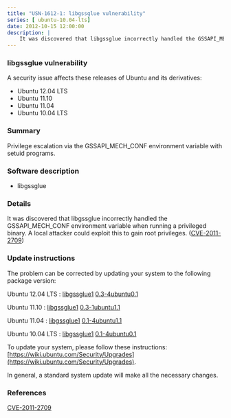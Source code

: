 ```yaml
---
title: "USN-1612-1: libgssglue vulnerability"
series: [ ubuntu-10.04-lts]
date: 2012-10-15 12:00:00
description: |
    It was discovered that libgssglue incorrectly handled the GSSAPI_MECH_CONF environment variable when running a privileged binary. A local attacker could exploit this to gain root privileges. ([CVE-2011-2709](http://people.ubuntu.com/~ubuntu-security/cve/CVE-2011-2709)) 
--- 
```

 
### libgssglue vulnerability

A security issue affects these releases of Ubuntu and its derivatives:

* Ubuntu 12.04 LTS
* Ubuntu 11.10
* Ubuntu 11.04
* Ubuntu 10.04 LTS

### Summary

Privilege escalation via the GSSAPI_MECH_CONF environment variable with setuid programs.

### Software description

* libgssglue 

### Details

It was discovered that libgssglue incorrectly handled the GSSAPI_MECH_CONF environment variable when running a privileged binary. A local attacker could exploit this to gain root privileges. ([CVE-2011-2709](http://people.ubuntu.com/~ubuntu-security/cve/CVE-2011-2709)) 

### Update instructions

The problem can be corrected by updating your system to the following package version:

Ubuntu 12.04 LTS
 : [libgssglue1](https://launchpad.net/ubuntu/+source/libgssglue) <span> [0.3-4ubuntu0.1](https://launchpad.net/ubuntu/+source/libgssglue/0.3-4ubuntu0.1) </span> 

Ubuntu 11.10
 : [libgssglue1](https://launchpad.net/ubuntu/+source/libgssglue) <span> [0.3-1ubuntu1.1](https://launchpad.net/ubuntu/+source/libgssglue/0.3-1ubuntu1.1) </span> 

Ubuntu 11.04
 : [libgssglue1](https://launchpad.net/ubuntu/+source/libgssglue) <span> [0.1-4ubuntu1.1](https://launchpad.net/ubuntu/+source/libgssglue/0.1-4ubuntu1.1) </span> 

Ubuntu 10.04 LTS
 : [libgssglue1](https://launchpad.net/ubuntu/+source/libgssglue) <span> [0.1-4ubuntu0.1](https://launchpad.net/ubuntu/+source/libgssglue/0.1-4ubuntu0.1) </span> 

To update your system, please follow these instructions: [https://wiki.ubuntu.com/Security/Upgrades](https://wiki.ubuntu.com/Security/Upgrades).

In general, a standard system update will make all the necessary changes. 

### References

 [CVE-2011-2709](http://people.ubuntu.com/~ubuntu-security/cve/CVE-2011-2709)
 
